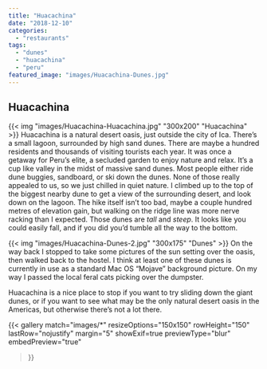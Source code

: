 ```yaml
---
title: "Huacachina"
date: "2018-12-10"
categories: 
  - "restaurants"
tags: 
  - "dunes"
  - "huacachina"
  - "peru"
featured_image: "images/Huacachina-Dunes.jpg"
---
```

## Huacachina

{{< img "images/Huacachina-Huacachina.jpg" "300x200" "Huacachina" >}}
Huacachina is a natural desert oasis, just outside the city of
Ica. There’s a small lagoon, surrounded by high sand dunes. There are
maybe a hundred residents and thousands of visiting tourists each
year. It was once a getaway for Peru’s elite, a secluded garden to
enjoy nature and relax. It’s a cup like valley in the midst of massive
sand dunes. Most people either ride dune buggies, sandboard, or ski
down the dunes. None of those really appealed to us, so we just
chilled in quiet nature. I climbed up to the top of the biggest nearby
dune to get a view of the surrounding desert, and look down on the
lagoon. The hike itself isn’t too bad, maybe a couple hundred metres
of elevation gain, but walking on the ridge line was more nerve
racking than I expected. Those dunes are _tall_ and _steep_. It looks
like you could easily fall, and if you did you’d tumble all the way to
the bottom.

{{< img "images/Huacachina-Dunes-2.jpg" "300x175" "Dunes" >}}
On the way back I stopped to take some pictures of the sun setting
over the oasis, then walked back to the hostel. I think at least one
of these dunes is currently in use as a standard Mac OS “Mojave”
background picture. On my way I passed the local feral cats picking
over the dumpster.

Huacachina is a nice place to stop if you want to try sliding down the
giant dunes, or if you want to see what may be the only natural desert
oasis in the Americas, but otherwise there’s not a lot there.

{{< gallery
       match="images/*"
       resizeOptions="150x150"
       rowHeight="150"
       lastRow="nojustify"
       margin="5"
       showExif=true
       previewType="blur"
       embedPreview="true"
>}}
